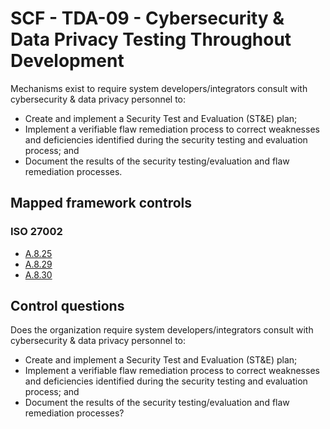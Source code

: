 # SCF - TDA-09 - Cybersecurity & Data Privacy Testing Throughout Development
Mechanisms exist to require system developers/integrators consult with cybersecurity & data privacy personnel to: 
 - Create and implement a Security Test and Evaluation (ST&E) plan;
 - Implement a verifiable flaw remediation process to correct weaknesses and deficiencies identified during the security testing and evaluation process; and
 - Document the results of the security testing/evaluation and flaw remediation processes.
## Mapped framework controls
### ISO 27002
- [A.8.25](../iso27002/a-8.md#a825)
- [A.8.29](../iso27002/a-8.md#a829)
- [A.8.30](../iso27002/a-8.md#a830)
  
## Control questions
Does the organization require system developers/integrators consult with cybersecurity & data privacy personnel to: 
 - Create and implement a Security Test and Evaluation (ST&E) plan;
 - Implement a verifiable flaw remediation process to correct weaknesses and deficiencies identified during the security testing and evaluation process; and
 - Document the results of the security testing/evaluation and flaw remediation processes?
  